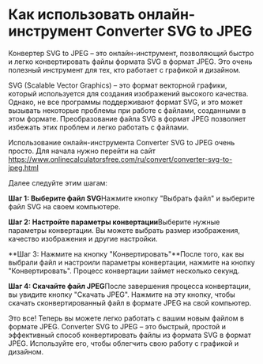 Как использовать онлайн-инструмент Converter SVG to JPEG
========================================================

Конвертер SVG to JPEG – это онлайн-инструмент, позволяющий быстро и легко конвертировать файлы формата SVG в формат JPEG. Это очень полезный инструмент для тех, кто работает с графикой и дизайном.

SVG (Scalable Vector Graphics) – это формат векторной графики, который используется для создания изображений высокого качества. Однако, не все программы поддерживают формат SVG, и это может вызывать некоторые проблемы при работе с файлами, созданными в этом формате. Преобразование файла SVG в формат JPEG позволяет избежать этих проблем и легко работать с файлами.

Использование онлайн-инструмента Converter SVG to JPEG очень просто. Для начала нужно перейти на сайт <https://www.onlinecalculatorsfree.com/ru/convert/converter-svg-to-jpeg.html>

Далее следуйте этим шагам:

**Шаг 1: Выберите файл SVG**Нажмите кнопку "Выбрать файл" и выберите файл SVG на своем компьютере.

**Шаг 2: Настройте параметры конвертации**Выберите нужные параметры конвертации. Вы можете выбрать размер изображения, качество изображения и другие настройки.

**Шаг 3: Нажмите на кнопку "Конвертировать"**После того, как вы выбрали файл и настроили параметры конвертации, нажмите на кнопку "Конвертировать". Процесс конвертации займет несколько секунд.

**Шаг 4: Скачайте файл JPEG**После завершения процесса конвертации, вы увидите кнопку "Скачать JPEG". Нажмите на эту кнопку, чтобы скачать сконвертированный файл в формате JPEG на свой компьютер.

Это все! Теперь вы можете легко работать с вашим новым файлом в формате JPEG. Converter SVG to JPEG – это быстрый, простой и эффективный способ конвертировать файлы из формата SVG в формат JPEG. Используйте его, чтобы облегчить свою работу с графикой и дизайном.
